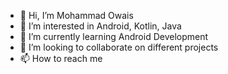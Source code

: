 - 👋 Hi, I’m Mohammad Owais
- 👀 I’m interested in Android, Kotlin, Java
- 🌱 I’m currently learning Android Development
- 💞️ I’m looking to collaborate on different projects
- 📫 How to reach me 

<!---
OwaisMohd/OwaisMohd is a ✨ special ✨ repository because its `README.md` (this file) appears on your GitHub profile.
You can click the Preview link to take a look at your changes.
--->
